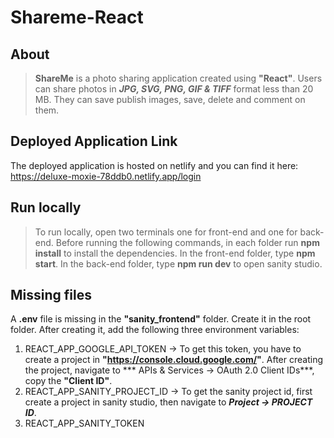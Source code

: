 # Shareme-React

## About 
> **ShareMe** is a photo sharing application created using **"React"**.
> Users can share photos in ***JPG, SVG, PNG, GIF & TIFF*** format less than 20 MB.
> They can save publish images, save, delete and comment on them.

## Deployed Application Link
The deployed application is hosted on netlify and you can find it here:
https://deluxe-moxie-78ddb0.netlify.app/login

## Run locally
> To run locally, open two terminals one for front-end and one for back-end.
> Before running the following commands, in each folder run **npm install** to install the dependencies.
> In the front-end folder, type **npm start**.
> In the back-end folder, type **npm run dev** to open sanity studio.

## Missing files
A **.env** file is missing in the **"sanity_frontend"** folder. Create it in the root folder.
After creating it, add the following three environment variables:
1) REACT_APP_GOOGLE_API_TOKEN -> To get this token, you have to create a project in **"https://console.cloud.google.com/"**. After creating the project, navigate to ***
APIs & Services -> OAuth 2.0 Client IDs***, copy the **"Client ID"**.
2) REACT_APP_SANITY_PROJECT_ID -> To get the sanity project id, first create a project in sanity studio, then navigate to ***Project -> PROJECT ID***.
3) REACT_APP_SANITY_TOKEN
